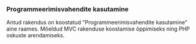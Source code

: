 ### Programmeerimisvahendite kasutamine
Antud rakendus on koostatud
"Programmeerimisvahendite kasutamine" aine
raames. Mõeldud MVC rakenduse koostamise
õppimiseks ning PHP oskuste arendamiseks. 